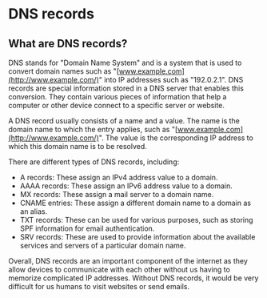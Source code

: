 # DNS records

## What are DNS records?

DNS stands for "Domain Name System" and is a system that is used to convert domain names such as "[www.example.com](http://www.example.com/)" into IP addresses such as "192.0.2.1". DNS records are special information stored in a DNS server that enables this conversion. They contain various pieces of information that help a computer or other device connect to a specific server or website.

A DNS record usually consists of a name and a value. The name is the domain name to which the entry applies, such as "[www.example.com](http://www.example.com/)". The value is the corresponding IP address to which this domain name is to be resolved.

There are different types of DNS records, including:

- A records: These assign an IPv4 address value to a domain.
- AAAA records: These assign an IPv6 address value to a domain.
- MX records: These assign a mail server to a domain name.
- CNAME entries: These assign a different domain name to a domain as an alias.
- TXT records: These can be used for various purposes, such as storing SPF information for email authentication.
- SRV records: These are used to provide information about the available services and servers of a particular domain name.

Overall, DNS records are an important component of the internet as they allow devices to communicate with each other without us having to memorize complicated IP addresses. Without DNS records, it would be very difficult for us humans to visit websites or send emails.
